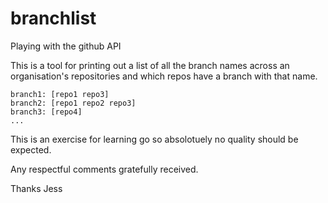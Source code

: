 # branchlist
Playing with the github API

This is a tool for printing out a list of all the branch names across an organisation's 
repositories and which repos have a branch with that name.

```
branch1: [repo1 repo3]
branch2: [repo1 repo2 repo3]
branch3: [repo4]
...
```

This is an exercise for learning go so absolotuely no quality should be expected.

Any respectful comments gratefully received.

Thanks
Jess
